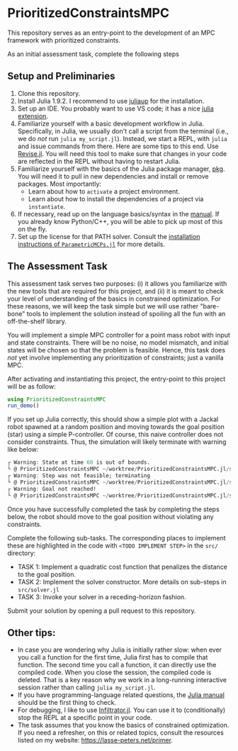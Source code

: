 # PrioritizedConstraintsMPC

This repository serves as an entry-point to the development of an MPC framework with prioritized constraints.

As an initial assessment task, complete the following steps

## Setup and Preliminaries

1. Clone this repository.
2. Install Julia 1.9.2. I recommend to use [juliaup](https://github.com/JuliaLang/juliaup) for the installation.
3. Set up an IDE. You probably want to use VS code; it has a nice [julia extension](https://www.julia-vscode.org/).
4. Familiarize yourself with a basic development workflow in Julia. Specifically, in Julia, we usually don't call a script from the terminal (i.e., we do *not* run `julia my_script.jl`). Instead, we start a REPL, with `julia` and issue commands from there. Here are some tips to this end. Use [Revise.jl](https://timholy.github.io/Revise.jl/stable/). You will need this tool to make sure that changes in your code are reflected in the REPL without having to restart Julia.
5. Familiarize yourself with the basics of the Julia package manager, [pkg](https://docs.julialang.org/en/v1/stdlib/Pkg/). You will need it to pull in new dependencies and install or remove packages. Most importantly:
    - Learn about how to `activate` a project environment.
    - Learn about how to install the dependencies of a project via `instantiate`.
6. If necessary, read up on the language basics/syntax in the [manual](https://docs.julialang.org/en/v1/manual/getting-started/). If you already know Python/C++, you will be able to pick up most of this on the fly.
7. Set up the license for that PATH solver. Consult the [installation instructions of `ParametricMCPs.jl`](https://github.com/lassepe/parametricmcps.jl#installation) for more details.

## The Assessment Task

This assessment task serves two purposes: (i) it allows you familiarize with the new tools that are required for this project, and (ii) it is meant to check your level of understanding of the basics in constrained optimization.
For these reasons, we will keep the task simple but we will use rather "bare-bone" tools to implement the solution instead of spoiling all the fun with an off-the-shelf library.

You will implement a simple MPC controller for a point mass robot with input and state constraints. There will be no noise, no model mismatch, and initial states will be chosen so that the problem is feasible. Hence, this task does *not* yet involve implementing any prioritization of constraints; just a vanilla MPC.

After activating and instantiating this project, the entry-point to this project will be as follow:

```julia
using PrioritizedConstraintsMPC
run_demo()
```

If you set up Julia correctly, this should show a simple plot with a Jackal robot spawned at a
random position and moving towards the goal position (star) using a simple P-controller. Of course,
this naive controller does not consider constraints. Thus, the simulation will likely terminate
with warning like below:

```Julia
┌ Warning: State at time 60 is out of bounds.
└ @ PrioritizedConstraintsMPC ~/worktree/PrioritizedConstraintsMPC.jl/src/validation.jl:46
┌ Warning: Step was not feasible; terminating
└ @ PrioritizedConstraintsMPC ~/worktree/PrioritizedConstraintsMPC.jl/src/visualization.jl:42
┌ Warning: Goal not reached!
└ @ PrioritizedConstraintsMPC ~/worktree/PrioritizedConstraintsMPC.jl/src/visualization.jl:53
```

Once you have successfully completed the task by completing the steps below, the robot should move
to the goal position without violating any constraints.

Complete the following sub-tasks. The corresponding places to implement these are highlighted in the code with `<TODO IMPLEMENT STEP>` in the `src/` directory:

- TASK 1: Implement a quadratic cost function that penalizes the distance to the goal position.
- TASK 2: Implement the solver constructor. More details on sub-steps in `src/solver.jl`
- TASK 3: Invoke your solver in a receding-horizon fashion.

Submit your solution by opening a pull request to this repository.

## Other tips:

- In case you are wondering why Julia is initially rather slow: when ever you call a function for
the first time, Julia first has to compile that function. The second time you call a function, it
can directly use the compiled code. When you close the session, the compiled code is deleted. That
is a key reason why we work in a long-running interactive session rather than calling `julia
my_script.jl`.
- If you have programming-language related questions, the [Julia
manual](https://docs.julialang.org/en/v1/) should be the first thing to check.
- For debugging, I like to use [Infiltrator.jl](https://github.com/JuliaDebug/Infiltrator.jl). You
can use it to (conditionally) stop the REPL at a specific point in your code.
- The task assumes that you know the basics of constrained optimization. If you need a refresher, on
  this or related topics, consult the resources listed on my website: https://lasse-peters.net/primer.
